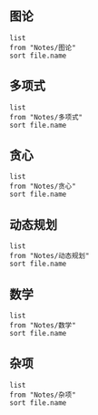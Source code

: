 ## 图论
```dataview
list 
from "Notes/图论"
sort file.name
```
## 多项式
```dataview
list 
from "Notes/多项式"
sort file.name
```
## 贪心
```dataview
list 
from "Notes/贪心"
sort file.name
```
## 动态规划
```dataview
list 
from "Notes/动态规划"
sort file.name
```

## 数学
```dataview
list 
from "Notes/数学"
sort file.name
```

##  杂项
```dataview
list 
from "Notes/杂项"
sort file.name
```